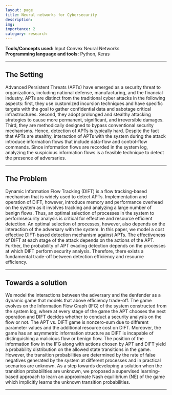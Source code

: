 ```yaml
---
layout: page
title: Neural networks for Cybersecurity
description: 
img:
importance: 2
category: research
---
```


**Tools/Concepts used:** Input Convex Neural Networks \
**Programming language and tools:** Python, Keras

<hr>

## The Setting

Advanced Persistent Threats (APTs) have emerged as a security threat to organizations, including national defense, manufacturing, and the financial industry. APTs are distinct from the traditional cyber attacks in the following aspects: first, they use customized incursion techniques and have specific targets with the goal to gather confidential data and sabotage critical infrastructures. Second, they adopt prolonged and stealthy attacking strategies to cause more permanent, significant, and irreversible damages. Third, they are methodically designed to bypass conventional security mechanisms. Hence, detection of APTs is typically hard. Despite the fact that APTs are stealthy, interaction of APTs with the system during the attack introduce information flows that include data-flow and control-flow commands. Since information flows are recorded in the system log, analyzing the suspicious information flows is a feasible technique to
detect the presence of adversaries. 

<hr>

## The Problem

Dynamic Information Flow Tracking (DIFT) is a flow tracking-based mechanism that is widely used to detect APTs. Implementation and operation of DIFT, however, introduce memory and performance overhead on the system as it involves tracking and analyzing a large number of benign flows. Thus, an optimal selection of processes in the system to performsecurity analysis is critical for effective and resource efficient detection. An optimal selection of processes, however, also
depends on the interaction of the adversary with the system. In this paper, we model a cost effective DIFT-based detection mechanism against APTs. The effectiveness of DIFT at each stage of the attack depends on the actions of the APT. Further, the probability of APT evading detection depends on
the processes at which DIFT perform security analysis. Therefore, there exists a fundamental trade-off between detection efficiency and resource efficiency. 

<hr>

## Towards a solution

We model the interactions between the adversary and the denfender as a dynamic game that models that above efficiency trade-off. The game evolves on the
Information Flow Graph (IFG) of the system constructed from the system log, where at every stage of the game the APT chooses the next operation and DIFT decides whether to conduct a security analysis on the flow or not. The APT vs. DIFT game is nonzero-sum due to different parameter values and the additional resource cost on DIFT. Moreover, the game has an asymmetric information structure as DIFT is incapable of distinguishing a malicious flow or benign flow. The position of the information flow in the IFG along with actions chosen by APT and DIFT yield a probability distribution on the allowed state transitions in the game. However, the transition probabilities are determined by the rate of false negatives generated by the system at different processes and in practical scenarios are unknown. As a step towards developing a solution when the transition probabilities are unknown, we proposed a supervised learning-based approach to learn
an approximate Nash equilibrium (NE) of the game which implicitly learns the unknown transition probabilities.

<hr>



